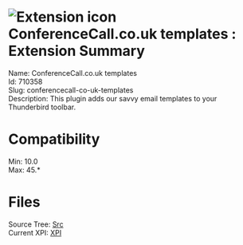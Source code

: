 # ![Extension icon](https://addons.thunderbird.net/user-media/addon_icons/710/710358-64.png?modified=1466432417) ConferenceCall.co.uk templates : Extension Summary

Name: ConferenceCall.co.uk templates  
Id: 710358  
Slug: conferencecall-co-uk-templates  
Description: This plugin adds our savvy email templates to your Thunderbird toolbar.
  

# Compatibility
Min: 10.0  
Max: 45.*  

# Files

Source Tree: [Src](C:/Dev/Thunderbird/ThunderKdB/xall/xOther/710358-conferencecall-co-uk-templates/src)  
Current XPI: [XPI](C:/Dev/Thunderbird/ThunderKdB/xall/xOther/710358-conferencecall-co-uk-templates/xpi)  



